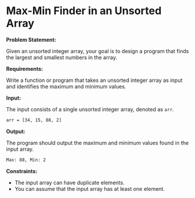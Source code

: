 # Max-Min Finder in an Unsorted Array

**Problem Statement:**

Given an unsorted integer array, your goal is to design a program that finds the largest and smallest numbers in the array.

**Requirements:**

Write a function or program that takes an unsorted integer array as input and identifies the maximum and minimum values.

**Input:**

The input consists of a single unsorted integer array, denoted as `arr`.

```bash
arr = [34, 15, 88, 2]
```

**Output:**

The program should output the maximum and minimum values found in the input array.

```bash
Max: 88, Min: 2
```

**Constraints:**

- The input array can have duplicate elements.
- You can assume that the input array has at least one element.
